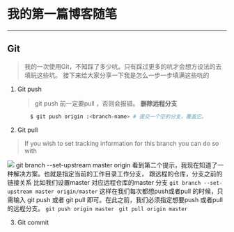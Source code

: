 # 我的第一篇博客随笔
*****
## Git  
> 我的一次使用Git，不知踩了多少吭。只有踩过更多的吭才会想方设法的去填玩这些坑。
> 接下来给大家分享一下我是怎么一步一步填满这些吭的

1. Git push 
	> git push 前一定要pull ，否则会报错。
	**删除远程分支**
	``` bash
		$ git push origin :<branch-name> # 提交一个空的分支，覆盖它。
	```
2. Git pull
> If you wish to set tracking information for this branch 				      you can do so with

 ![](http://liushaojun.github.io/images/0A806D56-E0AA-48B3-943C-F2AF9E1B5ADE.png)
	    git branch --set-upstream master origin<branch>
		看到第二个提示，我现在知道了一种解决方案。也就是指定当前的工作目录工作分支，	跟远程的仓库，分支之前的链接关系
		比如我们设置master 对应远程仓库的master 分支
		`git branch --set-upstream master origin/master`
		这样在我们每次都想push或者pull 的时候，只需输入 git push 或者 git pull 即可。在此之前，我们必须指定想要push 或者pull 的远程分支。
		`git push origin master `
		`git pull origin master`
		
3. Git commit


